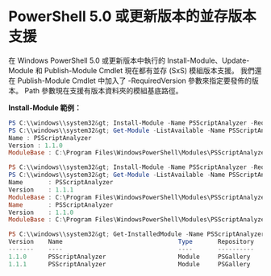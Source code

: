# <a name="side-by-side-version-support-on-powershell-50-or-newer"></a>PowerShell 5.0 或更新版本的並存版本支援

在 Windows PowerShell 5.0 或更新版本中執行的 Install-Module、Update-Module 和 Publish-Module Cmdlet 現在都有並存 (SxS) 模組版本支援。
我們還在 Publish-Module Cmdlet 中加入了 -RequiredVersion 參數來指定要發佈的版本。 Path 參數現在支援有版本資料夾的模組基底路徑。

**Install-Module 範例：**
```powershell
PS C:\\windows\\system32&gt; Install-Module -Name PSScriptAnalyzer -RequiredVersion 1.1.0 -Repository PSGallery
PS C:\\windows\\system32&gt; Get-Module -ListAvailable -Name PSScriptAnalyzer | Format-List Name,Version,ModuleBase
Name : PSScriptAnalyzer
Version : 1.1.0
ModuleBase : C:\Program Files\WindowsPowerShell\Modules\PSScriptAnalyzer\1.1.0

PS C:\\windows\\system32&gt; Install-Module -Name PSScriptAnalyzer -RequiredVersion 1.1.1 -Repository PSGallery
PS C:\\windows\\system32&gt; Get-Module -ListAvailable -Name PSScriptAnalyzer | Format-List Name,Version,ModuleBase
Name       : PSScriptAnalyzer 
Version    : 1.1.1
ModuleBase : C:\Program Files\WindowsPowerShell\Modules\PSScriptAnalyzer\1.1.1
Name       : PSScriptAnalyzer
Version    : 1.1.0
ModuleBase : C:\Program Files\WindowsPowerShell\Modules\PSScriptAnalyzer\1.1.0

PS C:\\windows\\system32&gt; Get-InstalledModule -Name PSScriptAnalyzer -AllVersions
Version    Name                                Type       Repository           Description            
-------    ----                                ----       ----------           -----------            
1.1.0      PSScriptAnalyzer                    Module     PSGallery            PSScriptAnalyzer provides script analysis... 
1.1.1      PSScriptAnalyzer                    Module     PSGallery            PSScriptAnalyzer provides script analysis...
```
